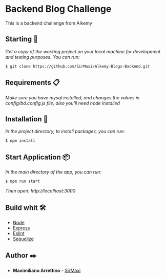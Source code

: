 # Backend Blog Challenge

This is a backend challenge from Alkemy

## Starting 🚀

_Get a copy of the working project on your local machine for development and testing purposes. You can run:_

```
$ git clone https://github.com/SirMaxi/Alkemy-Blogs-Backend.git
```

## Requirements 📋

_Make sure you have mysql installed, and changes the values in config/bd.config.js file, also you'll need node installed_

## Installation 🔧

_In the project directory, to install packages, you can run:_

```
$ npm install
```

## Start Application 📦

_In the main directory of the app, you can run:_

```
$ npm run start
```

_Then open: http://localhost:3000_

## Build whit 🛠️

- [Node](https://nodejs.org/es/docs/)
- [Express](https://expressjs.com/en/guide/routing.html)
- [Eslint](https://eslint.org/docs/user-guide/getting-started)
- [Sequelize](https://sequelize.org/master/)

## Author ✒️

- **Maximiliano Arrettino** - [SirMaxi](https://github.com/SirMaxi)
